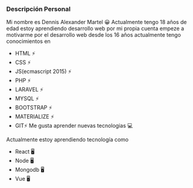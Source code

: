 ### Descripción Personal
Mi nombre es Dennis Alexander Martel 😀 Actualmente tengo 18 años de edad estoy aprendiendo desarrollo web por mi propia cuenta empeze a motivarme por el desarrollo web desde los 16 años actualmente tengo conocimientos en

* HTML ⚡
* CSS ⚡
* JS(ecmascript 2015) ⚡
* PHP ⚡
* LARAVEL ⚡
* MYSQL ⚡
* BOOTSTRAP ⚡
* MATERIALIZE ⚡
* GIT⚡
Me gusta aprender nuevas tecnologias 💻

Actualmente estoy aprendiendo tecnología como

* React 🖥
* Node 🖥
* Mongodb 🖥
* Vue 🖥
